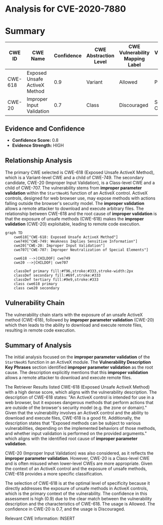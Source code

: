 # Analysis for CVE-2020-7880

# Summary
| CWE ID | CWE Name | Confidence | CWE Abstraction Level | CWE Vulnerability Mapping Label | CWE-Vulnerability Mapping Notes |
|---|---|---|---|---|---|
| CWE-618 | Exposed Unsafe ActiveX Method | 0.9 | Variant | Allowed | Primary CWE |
| CWE-20 | Improper Input Validation | 0.7 | Class | Discouraged | Secondary Candidate |

## Evidence and Confidence

*   **Confidence Score:** 0.8
*   **Evidence Strength:** HIGH

## Relationship Analysis
The primary CWE selected is CWE-618 (Exposed Unsafe ActiveX Method), which is a Variant-level CWE and a child of CWE-749. The secondary candidate, CWE-20 (Improper Input Validation), is a Class-level CWE and a child of CWE-707. The vulnerability stems from **improper parameter validation** within the `StartNeoRS` function of an ActiveX control. ActiveX controls, designed for web browser use, may expose methods with actions falling outside the browser's security model. The **improper validation** allows a remote attacker to download and execute arbitrary files. The relationship between CWE-618 and the root cause of **improper validation** is that the exposure of unsafe methods (CWE-618) makes the **improper validation** (CWE-20) exploitable, leading to remote code execution.

```mermaid
graph TD
    cwe618["CWE-618: Exposed Unsafe ActiveX Method"]
    cwe749["CWE-749: Weakness Implies Sensitive Information"]
    cwe20["CWE-20: Improper Input Validation"]
    cwe707["CWE-707: Improper Neutralization of Special Elements"]
    
    cwe618 -->|CHILDOF| cwe749
    cwe20 -->|CHILDOF| cwe707
    
    classDef primary fill:#f96,stroke:#333,stroke-width:2px
    classDef secondary fill:#69f,stroke:#333
    classDef tertiary fill:#9e9,stroke:#333
    class cwe618 primary
    class cwe20 secondary
```

## Vulnerability Chain
The vulnerability chain starts with the exposure of an unsafe ActiveX method (CWE-618), followed by **improper parameter validation** (CWE-20) which then leads to the ability to download and execute remote files, resulting in remote code execution.

## Summary of Analysis
The initial analysis focused on the **improper parameter validation** of the `StartNeoRS` function in an ActiveX module. The **Vulnerability Description Key Phrases** section identified **improper parameter validation** as the root cause. The description explicitly mentions that this **improper validation** allows a remote attacker to download and execute remote files.

The Retriever Results listed CWE-618 (Exposed Unsafe ActiveX Method) with a high dense score, which aligns with the vulnerability description. The description of CWE-618 states: "An ActiveX control is intended for use in a web browser, but it exposes dangerous methods that perform actions that are outside of the browser's security model (e.g. the zone or domain)." Given that the vulnerability involves an ActiveX control and the ability to download and execute files, CWE-618 is a good fit. Additionally, the description states that "Exposed methods can be subject to various vulnerabilities, depending on the implemented behaviors of those methods, and whether input validation is performed on the provided arguments." which aligns with the identified root cause of **improper parameter validation**.

CWE-20 (Improper Input Validation) was also considered, as it reflects the **improper parameter validation**. However, CWE-20 is a Class-level CWE and is often misused when lower-level CWEs are more appropriate. Given the context of an ActiveX control and the exposure of unsafe methods, CWE-618 provides a more specific classification.

The selection of CWE-618 is at the optimal level of specificity because it directly addresses the exposure of unsafe methods in ActiveX controls, which is the primary context of the vulnerability. The confidence in this assessment is high (0.9) due to the clear match between the vulnerability description and the characteristics of CWE-618. The usage is Allowed.
The confidence in CWE-20 is 0.7, and the usage is Discouraged.

Relevant CWE Information:
INSERT